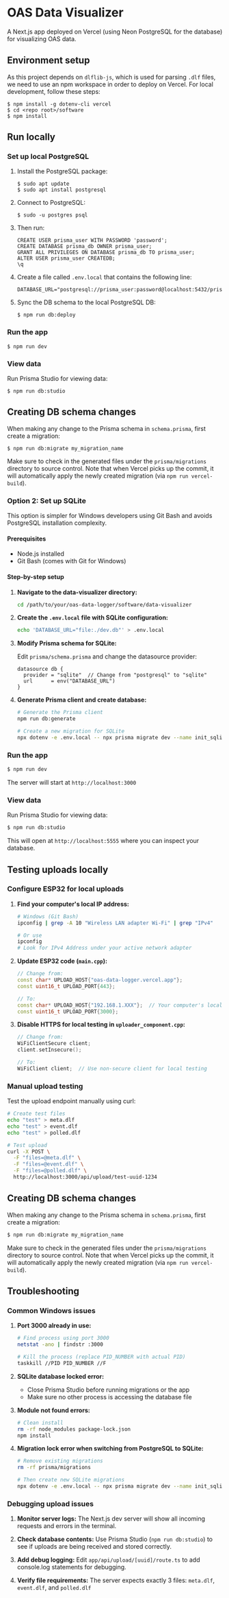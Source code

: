# OAS Data Visualizer

A Next.js app deployed on Vercel (using Neon PostgreSQL for the database) for visualizing OAS data.

## Environment setup

As this project depends on `dlflib-js`, which is used for parsing `.dlf` files, we need to use an npm workspace in order to deploy on Vercel. For local development, follow these steps:

```
$ npm install -g dotenv-cli vercel
$ cd <repo root>/software
$ npm install
```

## Run locally

### Set up local PostgreSQL

1.  Install the PostgreSQL package:

        $ sudo apt update
        $ sudo apt install postgresql

2.  Connect to PostgreSQL:

        $ sudo -u postgres psql

3.  Then run:

        CREATE USER prisma_user WITH PASSWORD 'password';
        CREATE DATABASE prisma_db OWNER prisma_user;
        GRANT ALL PRIVILEGES ON DATABASE prisma_db TO prisma_user;
        ALTER USER prisma_user CREATEDB;
        \q

4.  Create a file called `.env.local` that contains the following line:

        DATABASE_URL="postgresql://prisma_user:password@localhost:5432/prisma_db"

5.  Sync the DB schema to the local PostgreSQL DB:

        $ npm run db:deploy

### Run the app

```
$ npm run dev
```

### View data

Run Prisma Studio for viewing data:

```
$ npm run db:studio
```

## Creating DB schema changes

When making any change to the Prisma schema in `schema.prisma`, first create a migration:

```
$ npm run db:migrate my_migration_name
```

Make sure to check in the generated files under the `prisma/migrations` directory to source control. Note that when Vercel picks up the commit, it will automatically apply the newly created migration (via `npm run vercel-build`).

### Option 2: Set up SQLite

This option is simpler for Windows developers using Git Bash and avoids PostgreSQL installation complexity.

#### Prerequisites
- Node.js installed
- Git Bash (comes with Git for Windows)

#### Step-by-step setup

1. **Navigate to the data-visualizer directory:**
   ```bash
   cd /path/to/your/oas-data-logger/software/data-visualizer
   ```

2. **Create the `.env.local` file with SQLite configuration:**
   ```bash
   echo 'DATABASE_URL="file:./dev.db"' > .env.local
   ```

3. **Modify Prisma schema for SQLite:**
   
   Edit `prisma/schema.prisma` and change the datasource provider:
   ```prisma
   datasource db {
     provider = "sqlite"  // Change from "postgresql" to "sqlite"
     url      = env("DATABASE_URL")
   }
   ```

4. **Generate Prisma client and create database:**
   ```bash
   # Generate the Prisma client
   npm run db:generate
   
   # Create a new migration for SQLite
   npx dotenv -e .env.local -- npx prisma migrate dev --name init_sqlite
   ```

### Run the app

```bash
$ npm run dev
```

The server will start at `http://localhost:3000`

### View data

Run Prisma Studio for viewing data:

```bash
$ npm run db:studio
```

This will open at `http://localhost:5555` where you can inspect your database.

## Testing uploads locally

### Configure ESP32 for local uploads

1. **Find your computer's local IP address:**
   ```bash
   # Windows (Git Bash)
   ipconfig | grep -A 10 "Wireless LAN adapter Wi-Fi" | grep "IPv4"
   
   # Or use
   ipconfig
   # Look for IPv4 Address under your active network adapter
   ```

2. **Update ESP32 code (`main.cpp`):**
   ```cpp
   // Change from:
   const char* UPLOAD_HOST{"oas-data-logger.vercel.app"};
   const uint16_t UPLOAD_PORT{443};
   
   // To:
   const char* UPLOAD_HOST{"192.168.1.XXX"};  // Your computer's local IP
   const uint16_t UPLOAD_PORT{3000};
   ```

3. **Disable HTTPS for local testing in `uploader_component.cpp`:**
   ```cpp
   // Change from:
   WiFiClientSecure client;
   client.setInsecure();
   
   // To:
   WiFiClient client;  // Use non-secure client for local testing
   ```

### Manual upload testing

Test the upload endpoint manually using curl:

```bash
# Create test files
echo "test" > meta.dlf
echo "test" > event.dlf
echo "test" > polled.dlf

# Test upload
curl -X POST \
  -F "files=@meta.dlf" \
  -F "files=@event.dlf" \
  -F "files=@polled.dlf" \
  http://localhost:3000/api/upload/test-uuid-1234
```

## Creating DB schema changes

When making any change to the Prisma schema in `schema.prisma`, first create a migration:

```bash
$ npm run db:migrate my_migration_name
```

Make sure to check in the generated files under the `prisma/migrations` directory to source control. Note that when Vercel picks up the commit, it will automatically apply the newly created migration (via `npm run vercel-build`).

## Troubleshooting

### Common Windows issues

1. **Port 3000 already in use:**
   ```bash
   # Find process using port 3000
   netstat -ano | findstr :3000
   
   # Kill the process (replace PID_NUMBER with actual PID)
   taskkill //PID PID_NUMBER //F
   ```

2. **SQLite database locked error:**
   - Close Prisma Studio before running migrations or the app
   - Make sure no other process is accessing the database file

3. **Module not found errors:**
   ```bash
   # Clean install
   rm -rf node_modules package-lock.json
   npm install
   ```

4. **Migration lock error when switching from PostgreSQL to SQLite:**
   ```bash
   # Remove existing migrations
   rm -rf prisma/migrations
   
   # Then create new SQLite migrations
   npx dotenv -e .env.local -- npx prisma migrate dev --name init_sqlite
   ```

### Debugging upload issues

1. **Monitor server logs:**
   The Next.js dev server will show all incoming requests and errors in the terminal.

2. **Check database contents:**
   Use Prisma Studio (`npm run db:studio`) to see if uploads are being received and stored correctly.

3. **Add debug logging:**
   Edit `app/api/upload/[uuid]/route.ts` to add console.log statements for debugging.

4. **Verify file requirements:**
   The server expects exactly 3 files: `meta.dlf`, `event.dlf`, and `polled.dlf`


